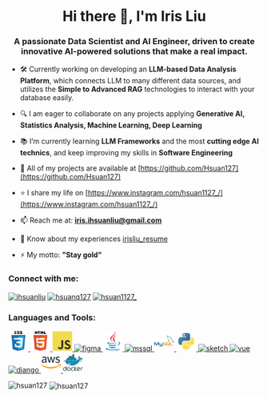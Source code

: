 <h1 align="center">Hi there 👋, I'm Iris Liu</h1>
<h3 align="center">A passionate Data Scientist and AI Engineer, driven to create innovative AI-powered solutions that make a real impact.</h3>

- 🛠 Currently working on developing an **LLM-based Data Analysis Platform**, which connects LLM to many different data sources, and utilizes the **Simple to Advanced RAG** technologies to interact with your database easily.

- 🔍 I am eager to collaborate on any projects applying **Generative AI, Statistics Analysis, Machine Learning, Deep Learning**

- 📚 I’m currently learning **LLM Frameworks** and the most **cutting edge AI technics**, and keep improving my skills in **Software Engineering**

- 📌 All of my projects are available at [https://github.com/Hsuan127](https://github.com/Hsuan127)

- ⭐️ I share my life on [https://www.instagram.com/hsuan1127_/](https://www.instagram.com/hsuan1127_/)

- 📫 Reach me at: **iris.ihsuanliu@gmail.com**

- 📄 Know about my experiences [irisliu_resume](https://www.cake.me/s--9GYltI9yFdgPwD7noCcUHg--/iris891127)

- ⚡ My motto: **"Stay gold"**

<h3 align="left">Connect with me:</h3>
<p align="left">
<a href="https://linkedin.com/in/ihsuanliu" target="blank"><img align="center" src="https://raw.githubusercontent.com/rahuldkjain/github-profile-readme-generator/master/src/images/icons/Social/linked-in-alt.svg" alt="ihsuanliu" height="30" width="40" /></a>
<a href="https://fb.com/hsuanq127" target="blank"><img align="center" src="https://raw.githubusercontent.com/rahuldkjain/github-profile-readme-generator/master/src/images/icons/Social/facebook.svg" alt="hsuanq127" height="30" width="40" /></a>
<a href="https://instagram.com/hsuan1127_" target="blank"><img align="center" src="https://raw.githubusercontent.com/rahuldkjain/github-profile-readme-generator/master/src/images/icons/Social/instagram.svg" alt="hsuan1127_" height="30" width="40" /></a>
</p>

<h3 align="left">Languages and Tools:</h3>
<p align="left"> <a href="https://www.w3schools.com/css/" target="_blank" rel="noreferrer"> <img src="https://raw.githubusercontent.com/devicons/devicon/master/icons/css3/css3-original-wordmark.svg" alt="css3" width="40" height="40"/> </a> <a href="https://www.w3.org/html/" target="_blank" rel="noreferrer"> <img src="https://raw.githubusercontent.com/devicons/devicon/master/icons/html5/html5-original-wordmark.svg" alt="html5" width="40" height="40"/> </a> <a href="https://developer.mozilla.org/en-US/docs/Web/JavaScript" target="_blank" rel="noreferrer"> <img src="https://raw.githubusercontent.com/devicons/devicon/master/icons/javascript/javascript-original.svg" alt="javascript" width="40" height="40"/> </a> <a href="https://www.figma.com/" target="_blank" rel="noreferrer"> <img src="https://www.vectorlogo.zone/logos/figma/figma-icon.svg" alt="figma" width="40" height="40"/> </a> <a href="https://www.java.com" target="_blank" rel="noreferrer"> <img src="https://raw.githubusercontent.com/devicons/devicon/master/icons/java/java-original.svg" alt="java" width="40" height="40"/> </a> <a href="https://www.microsoft.com/en-us/sql-server" target="_blank" rel="noreferrer"> <img src="https://www.svgrepo.com/show/303229/microsoft-sql-server-logo.svg" alt="mssql" width="40" height="40"/> </a> <a href="https://www.mysql.com/" target="_blank" rel="noreferrer"> <img src="https://raw.githubusercontent.com/devicons/devicon/master/icons/mysql/mysql-original-wordmark.svg" alt="mysql" width="40" height="40"/> </a> <a href="https://www.python.org" target="_blank" rel="noreferrer"> <img src="https://raw.githubusercontent.com/devicons/devicon/master/icons/python/python-original.svg" alt="python" width="40" height="40"/> </a> <a href="https://www.sketch.com/" target="_blank" rel="noreferrer"> <img src="https://www.vectorlogo.zone/logos/sketchapp/sketchapp-icon.svg" alt="sketch" width="40" height="40"/> </a> <a href="https://vuejs.org" target="_blank" rel="noreferrer"> <img src="https://cdn.jsdelivr.net/gh/devicons/devicon/icons/vuejs/vuejs-original.svg" alt="vue" width="40" height="40"/> </a> <a href="https://vuejs.org" target="_blank" rel="noreferrer"> <img src="https://cdn.jsdelivr.net/gh/devicons/devicon/icons/django/django-plain.svg" alt="django" width="40" height="40"/> </a>  <a href="https://aws.amazon.com" target="_blank" rel="noreferrer"> <img src="https://raw.githubusercontent.com/devicons/devicon/master/icons/amazonwebservices/amazonwebservices-original-wordmark.svg" alt="aws" width="40" height="40"/> </a> <a href="https://www.docker.com/" target="_blank" rel="noreferrer"> <img src="https://raw.githubusercontent.com/devicons/devicon/master/icons/docker/docker-original-wordmark.svg" alt="docker" width="40" height="40"/> </a> </p>

<p><img align="left" src="https://github-readme-stats.vercel.app/api/top-langs?username=hsuan127&show_icons=true&locale=en&layout=compact" alt="hsuan127" /></p>

<p>&nbsp;<img align="center" src="https://github-readme-stats.vercel.app/api?username=hsuan127&show_icons=true&locale=en" alt="hsuan127" /></p>

<!--
**Hsuan127/Hsuan127** is a ✨ _special_ ✨ repository because its `README.md` (this file) appears on your GitHub profile.

Here are some ideas to get you started:

- 🔭 I’m currently working on ...
- 🌱 I’m currently learning ...
- 👯 I’m looking to collaborate on ...
- 🤔 I’m looking for help with ...
- 💬 Ask me about ...
- 📫 How to reach me: ...
- 😄 Pronouns: ...
- ⚡ Fun fact: ...
-->
